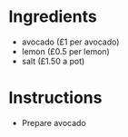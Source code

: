 # Ingredients
- avocado (£1 per avocado)
- lemon (£0.5 per lemon)
- salt (£1.50 a pot)
# Instructions
- Prepare avocado
